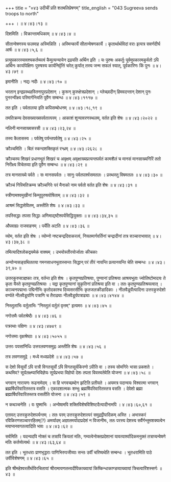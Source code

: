 +++
title = "०४३ उदीचीं प्रति शतबलिप्रेषणम्"
title_english = "043 Sugreeva sends troops to north"

+++
।  ॥  ४।४३।१३  ॥   

  

दिशमिति । विक्रान्तामधिकाम्  ॥  ४।४३।४  ॥   

  

सीतान्वेषणस्य फलमाह अस्मिन्निति । अस्मिन्कार्ये सीतान्वेषणकार्ये । कृतार्थार्थविदां वराः इत्यत्र सवर्णदीर्घ आर्षः  ॥  ४।४३।५,६  ॥   

  

प्रत्युपकारस्यावश्यकर्तव्यत्वं कैमुत्यन्यायेन द्रढयति अर्थिन इति । यः पुरुषः अकर्तुः पूर्वमुपकारमकुर्वतो ऽपि अर्थिनः कार्यापेक्षिणः पुरुषस्य कार्यनिर्वृत्तिं चरेत् कुर्यात् तस्य जन्म सफलं स्यात्, पूर्वकारिणः किं पुनः  ॥  ४।४३।७९  ॥   

  

इमानीति । नद्यः नदीः  ॥  ४।४३।१०  ॥   

  

भरतान् इन्द्रप्रस्थहस्तिनापुरप्रदेशान् । कुरून् कुरुक्षेत्रप्रदेशान् । म्लेच्छादीन् हिमवदन्तान् देशान् पुनः पुनरन्वीक्ष्य परिमार्गन्त्विति पूर्वेण सम्बन्धः  ॥  ४।४३।१११७  ॥   

  

तत इति । पर्वतालया इति कपिसम्बोधनम्  ॥  ४।४३।१८,१९  ॥   

  

तमतिक्रम्य देवसख्याख्यपर्वतात्परम् । आकाशं शून्यावरणस्थलम्, वर्तत इति शेषः  ॥  ४।४३।२०२२  ॥   

  

नलिनी मानसाख्यसरसी  ॥  ४।४३।२३,२४  ॥   

  

तस्य कैलासस्य । पर्वतेषु पर्यन्तपर्वतेषु  ॥  ४।४३।२५  ॥   

  

क्रौञ्चमिति । बिलं स्कन्दशक्तिकृतं रन्ध्रम्  ॥  ४।४३।२६२८  ॥   

  

क्रौञ्चस्य शिखरं प्रधानभूतं शिखरं च अवृक्षम् अवृक्षाख्यप्रत्यन्तपर्वतं कामशैलं च मानसं मानसाख्यगिरिं ततो निरीक्ष्य विचेतव्या इति पूर्वेण सम्बन्धः  ॥  ४।४३।२९  ॥   

  

तत्र मानसाख्ये पर्वते । सः मानसपर्वतः । सानुः पर्वतपार्श्वसमतलः । प्रस्थस्तु विषमतलः  ॥  ४।४३।३०  ॥   

  

क्रौञ्चं गिरिमतिक्रम्य क्रौञ्चगिरेः परं मैनाको नाम पर्वतो वर्तत इति शेषः  ॥  ४।४३।३१  ॥   

  

स्त्रीणामश्वमुखीनां किम्पुपुरुषयोषिताम्  ॥  ४।४३।३२  ॥   

  

आश्रमं सिद्धसेवितम्, अस्तीति शेषः  ॥  ४।४३।३३  ॥   

  

तपस्सिद्धाः तपसा सिद्धाः अणिमाद्यष्टैश्वर्यसिद्धियुक्ताः  ॥  ४।४३।३४,३५  ॥   

  

औपवाह्यः राजवाहनम् । पर्येति अटति  ॥  ४।४३।३६  ॥   

  

व्योम, वर्तत इति शेषः । व्योम्नो नष्टचन्द्रदिवाकरत्वं, नियतमार्गवर्तिनां चन्द्रादीनां तत्र सञ्चाराभावात्  ॥  ४।४३।३७,३८  ॥   

  

तमित्यादिश्लोकद्वयमेकं वाक्यम् । उभयोस्तीरयोर्जाताः कीचकाः  

अन्योन्यसङ्ग्रथिततया गमनसाधनभूतास्सन्तः सिद्धान् परं तीरं नायन्ति प्रत्यानयन्ति चेति सम्बन्धः  ॥  ४।४३।३९,४०  ॥   

  

उत्तरकुरुसञ्ज्ञकाः तत्र, वर्तन्त इति शेषः । कृतपुण्यप्रतिश्रयाः, पुण्यानां प्रतिश्रया आश्रयभूताः ज्योतिष्टोमादयः ते कृता यैस्ते कृतपुण्यप्रतिश्रयाः । यद्वा कृतपुण्यानां सुकृतिनां प्रतिश्रया इति वा । ततः कृतपुण्यप्रतिश्रयत्वात् । काञ्चनपद्माभाः पद्मिनीभिः कृतोदकाश्च दिव्यसरसीभिः कृतजलक्रीडादिकाः । नीलवैडूर्येत्यादिना उत्तरकुरुदेशो वर्ण्यते नीलवैडूर्याणि पत्राणि च तैराढ्याः नीलवैडूर्यपत्राढ्याः  ॥  ४।४३।४१४४  ॥   

  

निस्तुलाभिः वर्तुलाभिः "निस्तुलं वर्तुलं वृत्तम्" इत्यमरः  ॥  ४।४३।४५  ॥   

  

नगोत्तमैः पर्वतश्रेष्ठैः  ॥  ४।४३।४६  ॥   

  

पत्ररथाः पक्षिणः  ॥  ४।४३।४७४९  ॥   

  

नगोत्तमाः वृक्षश्रेष्ठाः  ॥  ४।४३।५०५५  ॥   

  

उत्तरः पयसांनिधिः उत्तरलवणसमुद्रः अस्तीति शेषः  ॥  ४।४३।५६  ॥   

  

तत्र लवणसमुद्रे । मध्ये मध्यप्रदेशे  ॥  ४।४३।५७  ॥   

  

स देशो विसूर्यो ऽपि रात्रौ विगतसूर्यो ऽपि विगतसूर्यकिरणो ऽपीति वा । तस्य सोमगिरेः भासा प्रकशते । कथमिव? सूर्यलक्ष्म्याभिविज्ञेयः सूर्यप्रभया विज्ञेयो देशः तपता विवस्वतेवेति योजना  ॥  ४।४३।५८  ॥   

  

भगवान् नारायणः रूढनामेदम् । स हि भगवच्छब्देन झटिति प्रतीयते । अयमत्र पदान्वयः विश्वात्मा भगवान् ब्रह्मर्षिपरिवारितस्तत्र वसति । एकादशात्मकः शम्भुः ब्रह्मर्षिपरिवारितस्तत्र वसति । देवेशो ब्रह्मा ब्रह्मार्षिपरिवारितस्तत्र वसतीति योजना  ॥  ४।४३।५९  ॥   

  

न कथञ्चनेति । वः युष्माभिः । अन्येषामपि शक्तिविशेषविशिष्टदैत्यादीनामपि । ४।४३।६०,६१  ॥   

एतावत् उत्तरकुरुदेशपर्यन्तम् । ततः परम् उत्तरकुरुदेशात्परं समुद्रद्वीपादिकम् अस्ति । अभास्करं रविकिरणसञ्चाररहितम्(?) अमर्यादम् अज्ञातमर्यादाप्रदेशं न विजानीमः, ततः परस्य देशस्य सर्वैर्गन्तुमशक्यत्वेन मयाप्यनवगतत्वादिति भावः  ॥  ४।४३।६२  ॥   

  

सर्वमिति । यदन्यदपि नोक्तं च तत्रापि क्रियतां मतिः, गम्यत्वेनोक्तप्रदेशानां यावत्पार्श्वादिकमनुक्तं तत्राप्यन्वेषणे मतिः कर्तव्येत्यर्थः  ॥  ४।४३।६३,६४  ॥   

  

तत इति । भूतधराः प्राणभृद्धराः पाणिभिरुपजीव्याः सन्तः उर्वीं चरिष्यथेति सम्बन्धः । भूतधरामिति पाठे उर्वीविशेषणम्  ॥  ४।४३।६५  ॥   

  

इति श्रीमहेश्वरतीर्थविरचितायां श्रीरामायणतत्त्वदीपिकाख्यायां किष्किन्धाकाण्डव्याख्यायां त्रिचत्वारिंशस्सर्गः  ॥  ४३  ॥   

  

